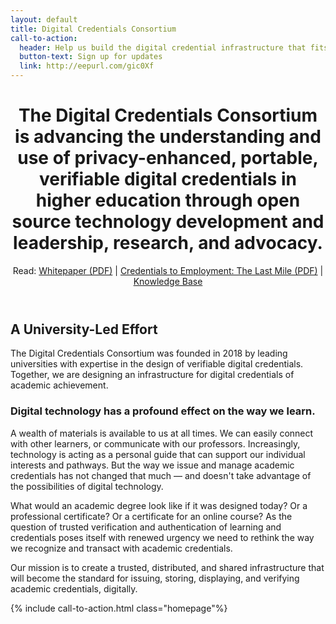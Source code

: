 ```yaml
---
layout: default
title: Digital Credentials Consortium
call-to-action:
  header: Help us build the digital credential infrastructure that fits the future of education.
  button-text: Sign up for updates
  link: http://eepurl.com/gic0Xf
---
```


<!-- Homepage Header Block w/ Whitepaper link -->
<div id="home-header" class="home-header">
  <header>
  <div class="container-md content" markdown="1">

# The Digital Credentials Consortium is advancing the understanding and use of privacy-enhanced, portable, verifiable digital credentials in higher education through open source technology development and leadership, research, and advocacy.

Read: [Whitepaper (PDF)](/docs/white-paper-building-digital-credential-infrastructure-future.pdf) &#124; [Credentials to Employment: The Last Mile (PDF)](/docs/Credentials-to-Employment-The-Last-Mile.pdf) &#124; [Knowledge Base](https://wiki.dcconsortium.org/)

  </div>
  </header>
</div>


<!-- About DCC -->
<div class="container-md">
  <div class="content page-content" markdown="1">

## A University-Led Effort

The Digital Credentials Consortium was founded in 2018 by leading universities with expertise in the design of verifiable digital credentials. Together, we are designing an infrastructure for digital credentials of academic achievement.

### Digital technology has a profound effect on the way we learn.

A wealth of materials is available to us at all times. We can easily connect with other learners, or communicate with our professors. Increasingly, technology is acting as a personal guide that can support our individual interests and pathways. But the way we issue and manage academic credentials has not changed that much — and doesn't take advantage of the possibilities of digital technology.

What would an academic degree look like if it was designed today? Or a professional certificate? Or a certificate for an online course? As the question of trusted verification and authentication of learning and credentials poses itself with renewed urgency we need to rethink the way we recognize and transact with academic credentials.

  </div>
</div>


<!-- Mission header block -->
<div class="quote-block">
  <div class="container-md">
  <div class="content" markdown="1">Our mission is to create a trusted, distributed, and shared infrastructure that will become the standard for issuing, storing, displaying, and verifying academic credentials, digitally.

  </div>
  </div>
</div>


{% include call-to-action.html class="homepage"%}
